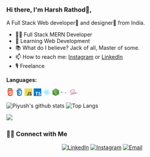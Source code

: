 ### Hi there, I'm Harsh Rathod👦,
A Full Stack Web developer🎯 and designer🎨 from India.

- 👨‍💻 Full Stack MERN Developer
- 🎥 Learning Web Development 
- 📚 What do I believe? Jack of all, Master of some.
- 📫 How to reach me: [Instagram](https://www.instagram.com/harsh_rathod_303/) or [LinkedIn](https://www.linkedin.com/in/harsh-rathod-2591b0292)
- 🎙 Freelance 

**Languages:**  

<code><img height="20" src="https://raw.githubusercontent.com/github/explore/80688e429a7d4ef2fca1e82350fe8e3517d3494d/topics/html/html.png"></code>
<code><img height="20" src="https://raw.githubusercontent.com/github/explore/80688e429a7d4ef2fca1e82350fe8e3517d3494d/topics/css/css.png"></code>
<code><img height="20" src="https://raw.githubusercontent.com/github/explore/80688e429a7d4ef2fca1e82350fe8e3517d3494d/topics/javascript/javascript.png"></code>
<code><img height="20" src="https://raw.githubusercontent.com/github/explore/80688e429a7d4ef2fca1e82350fe8e3517d3494d/topics/typescript/typescript.png"></code>
<code><img height="20" src="https://raw.githubusercontent.com/github/explore/80688e429a7d4ef2fca1e82350fe8e3517d3494d/topics/react/react.png"></code>
<code><img height="20" src="https://raw.githubusercontent.com/github/explore/80688e429a7d4ef2fca1e82350fe8e3517d3494d/topics/nodejs/nodejs.png"></code>
<code><img height="20" src="https://raw.githubusercontent.com/github/explore/80688e429a7d4ef2fca1e82350fe8e3517d3494d/topics/mongodb/mongodb.png"></code>
<code><img height="20" src="https://raw.githubusercontent.com/github/explore/80688e429a7d4ef2fca1e82350fe8e3517d3494d/topics/sass/sass.png"></code>

![Piyush's github stats](https://github-readme-stats.vercel.app/api?username=panduthegang&theme=tokyonight&show_icons=true&hide=["issues"])
![Top Langs](https://github-readme-stats.vercel.app/api/top-langs/?username=panduthegang&theme=tokyonight&layout=compact)

![](https://komarev.com/ghpvc/?username=panduthegang)

<h3> 🤝🏻 Connect with Me </h3>

<p align="center">
  <a href="https://www.linkedin.com/in/harsh-rathod-2591b0292/"><img alt="LinkedIn" src="https://img.shields.io/badge/LinkedIn-Harsh%20Rathod-blue?style=flat-square&logo=linkedin"></a>
  <a href="https://www.instagram.com/harsh_rathod_303/"><img alt="Instagram" src="https://img.shields.io/badge/Instagram-harsh_rathod_303-blue?style=flat-square&logo=instagram"></a>
  <a href="mailto:harshsrathod959@gmail.com"><img alt="Email" src="https://img.shields.io/badge/Email-harshsrathod959@gmail.com-blue?style=flat-square&logo=gmail"></a>
</p>

 <!--⭐️ From [Piyush Agarwal](https://github.com/panduthegang)-->
